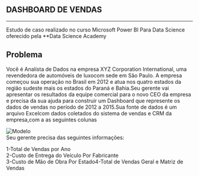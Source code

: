 ## DASHBOARD DE VENDAS
<HR>
Estudo de caso realizado no curso Microsoft Power BI Para Data Science oferecido pela **Data Science Academy
<br>

## Problema

Você é Analista de Dados na empresa XYZ Corporation International, uma revendedora de automóveis de luxocom sede em São Paulo. A empresa começou sua operação no Brasil em 2012 e atua nos quatro estados da região sudeste mais os estados do Paraná e Bahia.Seu gerente vai apresentar os resultados da equipe comercial para o novo CEO da empresa e precisa da sua ajuda para construir um Dashboard que represente os dados de vendas no período de 2012 a 2015.Sua fonte de dados é um arquivo Excelcom dados coletados do sistema de vendas e CRM da empresa,com a as seguintes colunas<br>

![Modelo](https://i.ibb.co/jhXQHrm/dados1.jpg)
<br>
Seu gerente precisa das seguintes informações:<br>

1-Total de Vendas por Ano<br>
2-Custo de Entrega do Veículo Por Fabricante<br>
3-Custo de Mão de Obra Por Estado4-Total de Vendas Geral e Matriz de Vendas
